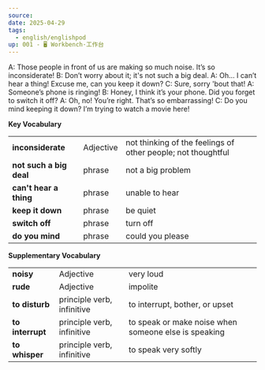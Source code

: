 ```yaml
---
source: 
date: 2025-04-29
tags:
  - english/englishpod
up: 001 - 🖥 Workbench·工作台
---
```

A: Those people in front of us are making so much noise. It’s so inconsiderate!
B: Don’t worry about it; it's not such a big deal.
A: Oh... I can’t hear a thing! Excuse me, can you keep it down?
C: Sure, sorry 'bout that!
A: Someone’s phone is ringing!
B: Honey, I think it’s your phone. Did you forget to switch it off?
A: Oh, no! You’re right. That’s so embarrassing!
C: Do you mind keeping it down? I’m trying to watch a movie here!

**Key Vocabulary**

|                         |           |                                                              |
| ----------------------- | --------- | ------------------------------------------------------------ |
| **inconsiderate**       | Adjective | not thinking of the feelings of other people; not thoughtful |
| **not such a big deal** | phrase    | not a big problem                                            |
| **can't hear a thing**  | phrase    | unable to hear                                               |
| **keep it down**        | phrase    | be quiet                                                     |
| **switch off**          | phrase    | turn off                                                     |
| **do you mind**         | phrase    | could you please                                             |

**Supplementary Vocabulary**

|                  |                            |                                                      |
| ---------------- | -------------------------- | ---------------------------------------------------- |
| **noisy**        | Adjective                  | very loud                                            |
| **rude**         | Adjective                  | impolite                                             |
| **to disturb**   | principle verb, infinitive | to interrupt, bother, or upset                       |
| **to interrupt** | principle verb, infinitive | to speak or make noise when someone else is speaking |
| **to whisper**   | principle verb, infinitive | to speak very softly                                 |